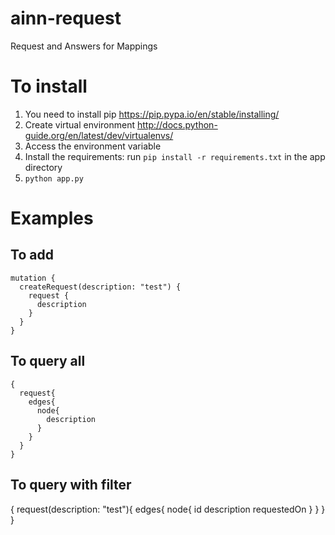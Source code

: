 # ainn-request
Request and Answers for Mappings

# To install
1. You need to install pip https://pip.pypa.io/en/stable/installing/
2. Create virtual environment http://docs.python-guide.org/en/latest/dev/virtualenvs/
3. Access the environment variable
4. Install the requirements: run `pip install -r requirements.txt` in the app directory
5. `python app.py`



# Examples
## To add
```
mutation {
  createRequest(description: "test") {
    request {
      description
    }
  }
}
```

## To query all
```
{
  request{
    edges{
      node{
        description
      }
    }
  }
}
```

## To query with filter
{
  request(description: "test"){
    edges{
      node{
        id
        description
        requestedOn
      }
    }
  }
}

